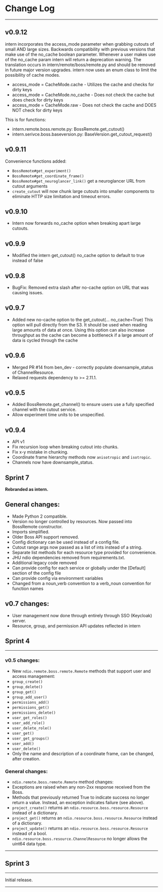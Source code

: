 # Change Log
____________
## v0.9.12
intern incorporates the access_mode parameter when grabbing cutouts of small AND large sizes.
Backwards compatibility with previous versions that make use of the no_cache boolean parameter.
Whenever a user makes use of the no_cache param intern will return a deprecation warning.  The translation occurs in intern/remote/boss/remote.py and should be removed in future major version upgrades.
intern now uses an enum class to limit the possibility of cache modes.

* access_mode = CacheMode.cache - Utilizes the cache and checks for dirty keys
* access_mode = CacheMode.no_cache - Does not check the cache but does check for dirty keys
* access_mode = CacheMode.raw - Does not check the cache and DOES NOT check for dirty keys

This is for functions:
* intern.remote.boss.remote.py: BossRemote.get_cutout()
* intern.serivce.boss.baseversion.py: BaseVersion.get_cutout_request()


## v0.9.11
 Convenience functions added: 
  * `BossRemote#get_experiment()`
  * `BossRemote#get_coordinate_frame()`
  * `BossRemote#get_neuroglancer_link()` get a neuroglancer URL from cutout arguments 
* `create_cutout` will now chunk large cutouts into smaller components to eliminate HTTP size limitation and timeout errors.

## v0.9.10
*  Intern now forwards no_cache option when breaking apart large cutouts.

## v0.9.9
* Modified the intern get_cutout() no_cache option to default to true instead of false

## v0.9.8
* BugFix: Removed extra slash after no-cache option on URL that was causing issues.

## v0.9.7
* Added new no-cache option to the get_cutout(... no_cache=True)  This option will pull directly from the S3.  It should be used when reading large amounts of data at once.  Using this option can also increase throughput as the cache can become a bottleneck if a large amount of data is cycled through the cache

## v0.9.6
* Merged PR #14 from ben_dev - correctly populate downsample_status of ChannelResource.
* Relaxed requests dependency to >= 2.11.1.

## v0.9.5
* Added BossRemote.get_channel() to ensure users use a fully specified channel with the cutout service.
* Allow experiment time units to be unspecified.

## v0.9.4
* API v1
* Fix recursion loop when breaking cutout into chunks.
* Fix x-y mistake in chunking.
* Coordinate frame hierarchy methods now `anisotropic` and `isotropic`.
* Channels now have downsample_status.

## Sprint 7

**Rebranded as intern.**

## General changes:
* Made Python 2 compatible.
* Version no longer controlled by resources.  Now passed into BossRemote constructor.
* Imports simplified.
* Older Boss API support removed.
* Config dictionary can be used instead of a config file.
* Cutout range args now passed as a list of ints instead of a string.
* Separate list methods for each resource type provided for convenience.
* JHU ndio dependencies removed from requirements.txt.
* Additional legacy code removed
* Can provide config for each service or globally under the [Default] section of the config file
* Can provide config via environment variables
* Changed from a noun\_verb convention to a verb\_noun convention for function names

## v0.7 changes:
* User management now done through entirely through SSO (Keycloak) server.
* Resource, group, and permission API updates reflected in intern

## Sprint 4
___________

### v0.5 changes:
* New `ndio.remote.boss.remote.Remote` methods that support user and access management:
 * `group_create()`
 * `group_delete()`
 * `group_get()`
 * `group_add_user()`
 * `permissions_add()`
 * `permissions_get()`
 * `permissions_delete()`
 * `user_get_roles()`
 * `user_add_role()`
 * `user_delete_role()`
 * `user_get()`
 * `user_get_groups()`
 * `user_add()`
 * `user_delete()`
* Only the name and description of a coordinate frame, can be changed, after creation.

### General changes:
* `ndio.remote.boss.remote.Remote` method changes:
 * Exceptions are raised when any non-2xx response received from the Boss.
 * Methods that previously returned True to indicate success no longer return a value.  Instead, an exception indicates failure (see above).
 * `project_create()` returns an `ndio.resource.boss.resource.Resource` instead of a dictionary.
 * `project_get()` returns an `ndio.resource.boss.resource.Resource` instead of a dictionary.
 * `project_update()` returns an `ndio.resource.boss.resource.Resource` instead of a bool.
* `ndio.resource.boss.resource.ChannelResource` no longer allows the uint64 data type.

___________

## Sprint 3
___________

Initial release.

___________
